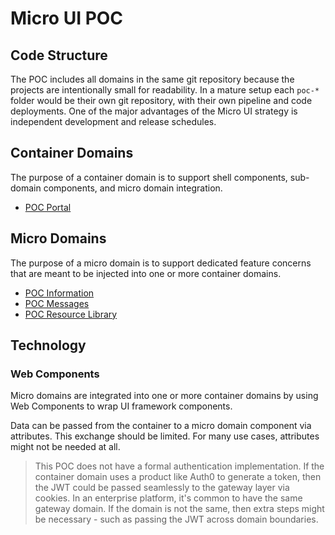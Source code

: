 # Micro UI POC

## Code Structure

The POC includes all domains in the same git repository because the projects are intentionally small for readability. In a mature setup each `poc-*` folder would be their own git repository, with their own pipeline and code deployments. One of the major advantages of the Micro UI strategy is independent development and release schedules.

## Container Domains

The purpose of a container domain is to support shell components, sub-domain components, and micro domain integration.

- [POC Portal](/poc-portal)

## Micro Domains

The purpose of a micro domain is to support dedicated feature concerns that are meant to be injected into one or more container domains.

- [POC Information](/poc-information)
- [POC Messages](/poc-messages)
- [POC Resource Library](/poc-resource-library)

## Technology

### Web Components

Micro domains are integrated into one or more container domains by using Web Components to wrap UI framework components.

Data can be passed from the container to a micro domain component via attributes. This exchange should be limited. For many use cases, attributes might not be needed at all.

> This POC does not have a formal authentication implementation. If the container domain uses a product like Auth0 to generate a token, then the JWT could be passed seamlessly to the gateway layer via cookies. In an enterprise platform, it's common to have the same gateway domain. If the domain is not the same, then extra steps might be necessary - such as passing the JWT across domain boundaries.

